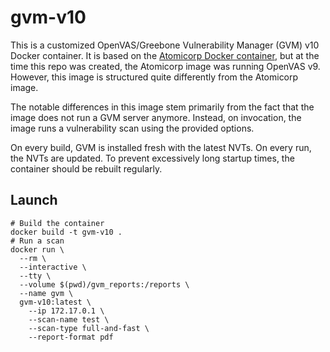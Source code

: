 # gvm-v10

This is a customized OpenVAS/Greebone Vulnerability Manager (GVM) v10 Docker container. It is based on the [Atomicorp Docker container](https://github.com/Atomicorp/openvas-docker), but at the time this repo was created, the Atomicorp image was running OpenVAS v9. However, this image is structured quite differently from the Atomicorp image.

The notable differences in this image stem primarily from the fact that the image does not run a GVM server anymore. Instead, on invocation, the image runs a vulnerability scan using the provided options.

On every build, GVM is installed fresh with the latest NVTs. On every run, the NVTs are updated. To prevent excessively long startup times, the container should be rebuilt regularly.

## Launch

``` shell
# Build the container
docker build -t gvm-v10 .
# Run a scan
docker run \
  --rm \
  --interactive \
  --tty \
  --volume $(pwd)/gvm_reports:/reports \
  --name gvm \
  gvm-v10:latest \
    --ip 172.17.0.1 \
    --scan-name test \
    --scan-type full-and-fast \
    --report-format pdf
```
